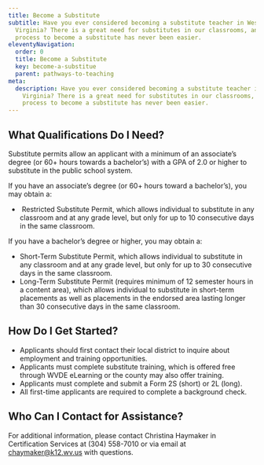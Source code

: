 ```yaml
---
title: Become a Substitute
subtitle: Have you ever considered becoming a substitute teacher in West
  Virginia? There is a great need for substitutes in our classrooms, and the
  process to become a substitute has never been easier.
eleventyNavigation:
  order: 0
  title: Become a Substitute
  key: become-a-substitue
  parent: pathways-to-teaching
meta:
  description: Have you ever considered becoming a substitute teacher in West
    Virginia? There is a great need for substitutes in our classrooms, and the
    process to become a substitute has never been easier.
---
```

## What Qualifications Do I Need? 

Substitute permits allow an applicant with a minimum of an associate’s degree (or 60+ hours towards a bachelor’s) with a GPA of 2.0 or higher to substitute in the public school system. 

If you have an associate’s degree (or 60+ hours toward a bachelor’s), you may obtain a: 

*  Restricted Substitute Permit, which allows individual to substitute in any classroom and at any grade level, but only for up to 10 consecutive days in the same classroom. 

If you have a bachelor’s degree or higher, you may obtain a: 

* Short-Term Substitute Permit, which allows individual to substitute in any classroom and at any grade level, but only for up to 30 consecutive days in the same classroom. 
* Long-Term Substitute Permit (requires minimum of 12 semester hours in a content area), which allows individual to substitute in short-term placements as well as placements in the endorsed area lasting longer than 30 consecutive days in the same classroom. 

## How Do I Get Started? 

* Applicants should first contact their local district to inquire about employment and training opportunities.  
* Applicants must complete substitute training, which is offered free through WVDE eLearning or the county may also offer training. 
* Applicants must complete and submit a Form 2S (short) or 2L (long). 
* All first-time applicants are required to complete a background check. 

## Who Can I Contact for Assistance? 

For additional information, please contact Christina Haymaker in Certification Services at (304) 558-7010 or via email at [chaymaker@k12.wv.us](mailto:chaymaker@k12.wv.us) with questions.